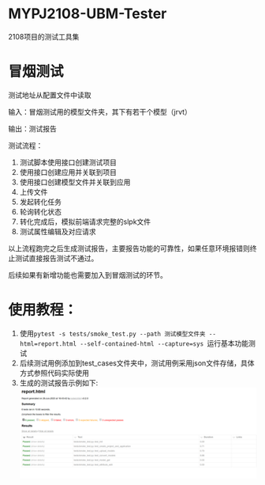 # MYPJ2108-UBM-Tester

2108项目的测试工具集

# 冒烟测试

测试地址从配置文件中读取

输入：冒烟测试用的模型文件夹，其下有若干个模型（jrvt）

输出：测试报告

测试流程：

1. 测试脚本使用接口创建测试项目
2. 使用接口创建应用并关联到项目
3. 使用接口创建模型文件并关联到应用
4. 上传文件
5. 发起转化任务
6. 轮询转化状态
7. 转化完成后，模拟前端请求完整的slpk文件
8. 测试属性编辑及对应请求

以上流程跑完之后生成测试报告，主要报告功能的可靠性，如果任意环境报错则终止测试直接报告测试不通过。

后续如果有新增功能也需要加入到冒烟测试的环节。

# 使用教程：
1. 使用`pytest -s tests/smoke_test.py --path 测试模型文件夹 --html=report.html --self-contained-html --capture=sys
`运行基本功能测试
2. 后续测试用例添加到test_cases文件夹中，测试用例采用json文件存储，具体方式参照代码实际使用
3. 生成的测试报告示例如下:![SampleReport](./sample.png "SampleReportImage")
